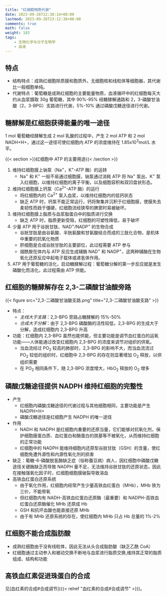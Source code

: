 ```yaml
---
title: "红细胞物质代谢"
date: 2023-09-26T22:38:14+08:00
lastmod: 2023-09-26T23:12:38+08:00
comments: true
math: false
weight: 183
tags:
    - 生物化学与分子生物学
    - 血液
---
```


## 特点

- 结构特点：成熟红细胞除质膜和胞质外，无细胞核和线粒体等细胞器，其代谢比一般细胞单纯。
- 代谢特点：葡萄糖是成熟红细胞的主要能量物质，血液循环中的红细胞每天大约从血浆摄取 30g 葡萄糖，其中 90%-95% 经糖酵解通路和 2，3-磷酸甘油酸（2，3-BPG）支路进行代谢，5%-10% 通过磷酸戊糖途径进行代谢。

## 糖酵解是红细胞获得能量的唯一途径

1 mol 葡萄糖经酵解生成 2 mol 乳酸的过程中，产生 2 mol ATP 和 2 mol NADH+H+，通过这一途径可使红细胞内 ATP 的浓度维持在 1.85x10<sup>3</sup>mol/L 水平。

{{< section >}}红细胞中 ATP 的主要用途{{< /section >}}

1. 维持红细胞膜上钠泵（Na<sup>+</sup>，K<sup>+</sup>-ATP 酶）的运转
    - Na<sup>+</sup> 和 K<sup>+</sup> 一般不易通过细胞膜，钠泵通过消耗 ATP 将 Na<sup>+</sup> 泵出、K<sup>+</sup> 泵入红细胞，以维持红细胞的离子平衡，以及细胞容积和双凹盘状形态。
2. 维持红细胞膜上钙泵（Ca<sup>2+</sup>-ATP 酶）的运行
    - 将红细胞内的 Ca<sup>2+</sup> 泵入血浆，以维持红细胞内的低钙状态
    - 缺乏 ATP 时，钙泵不能正常运行，钙将聚集并沉积于红细胞膜，使膜失去柔韧性而趋于僵硬，红细胞流经狭窄的脾窦时易被破坏。
3. 维持红细胞膜上脂质与血浆脂蛋白中的脂质进行交换
    - 缺乏 ATP 时，脂质更新受阻，红细胞的可塑性降低，易于破坏
4. 少量 ATP 用于谷胱甘肽、NAD<sup>+</sup>/NADP<sup>+</sup> 的生物合成
    - 谷胱甘肽是由谷氨酸、半胱氨酸和甘氨酸结合而成的三肽化合物，是机体中重要的抗氧化物质
    - 肝细胞是合成谷胱甘肽的主要部位，此过程需要 ATP 参与
    - 烟酰胺在体内与 ATP 反应生成辅酶 NAD<sup>+</sup> 和 NADP<sup>+</sup>，这两种辅酶在生物氧化还原反应中起电子载体或递氢体作用。
5. ATP 用于葡萄糖的活化，启动糖酵解过程：葡萄糖分解的第一步反应就是发生磷酸化而活化，此过程需由 ATP 供能。

## 红细胞的糖酵解存在 2,3-二磷酸甘油酸旁路

{{< figure src="2,3-二磷酸甘油酸支路.png" title="2,3-二磷酸甘油酸支路" >}}

- 特点：
    - *主线大于支路*：2,3-BPG 旁路占糖酵解的 15%-50%
    - *合成大于分解*：由于 2,3-BPG 磷酸酶的活性较低，2,3-BPG 的生成大于分解，造成红细胞内 2,3-BPG 升高
- 功能：红细胞内 2,3-BPG 虽然也能供能，但主要功能是调节血红蛋白的运氧功能——人体能通过改变红细胞内 2,3-BPG 的浓度来调节对组织的供氧。
    - 当血流经过 PO<sub>2</sub> 较高的肺部时，2,3-BPG 的影响不大，而当血流流过 PO<sub>2</sub> 较低的组织时，红细胞中 2,3-BPG 的存在则显著增加 O<sub>2</sub> 释放，以供组织需要
    - 在 PO<sub>2</sub> 相同条件下，随 2,3-BPG 浓度增大，HbO<sub>2</sub> 释放的 O<sub>2</sub> 增多

## 磷酸戊糖途径提供 NADPH 维持红细胞的完整性

- 产生
    - 红细胞内磷酸戊糖途径的代谢过程与其他细胞相同，主要功能是产生 NADPH+H+
    - 磷酸戊糖途径是红细胞产生 NADPH 的唯一途径
- 作用
    - NADH 和 NADPH 是红细胞内重要的还原当量，它们能够对抗氧化剂，保护细胞膜蛋白质、血红蛋白和酶蛋白的巯基等不被氧化，从而维持红细胞的正常功能
    - 红细胞中的 NADPH 能维持细胞内还原型谷胱甘肽（GSH）的含量，使红细胞免遭外源性和内源性氧化剂的损害
- 缺乏：葡糖-6-磷酸脱氢酶缺乏症（俗称蚕豆病）病人，因红细胞中磷酸戊糖途径关键酶缺乏而导致 NADPH 量不足，无法维持谷胱甘肽的还原状态，因此在接触强氧化因子时，红细胞细胞膜破裂导致溶血
- 高铁血红蛋白还原系统
    - 由于氧化作用，红细胞内经常产生少量高铁血红蛋白（MHb），MHb 铁为三价，不能带氧
    - 但红细胞内有 NADH-高铁血红蛋白还原酶（最重要）和 NADPH-高铁血红蛋白还原酶催化 MHb 还原成 Hb
    - GSH 和抗坏血酸也能直接还原 MHb
    - 由于有 MHb 还原系统的存在，使红细胞内 MHb 只占 Hb 总量的 1%-2%

## 红细胞不能合成脂肪酸

- 成熟红细胞由于没有线粒体，因此无法从头合成脂肪酸（缺乏乙酰 CoA）
- 红细胞通过主动参入和被动交换不断地与血浆进行脂质交换,维持其正常的脂质组成、结构和功能

## 高铁血红素促进珠蛋白的合成

见[血红素的合成#合成调节]({{< relref "血红素的合成#合成调节" >}})。
